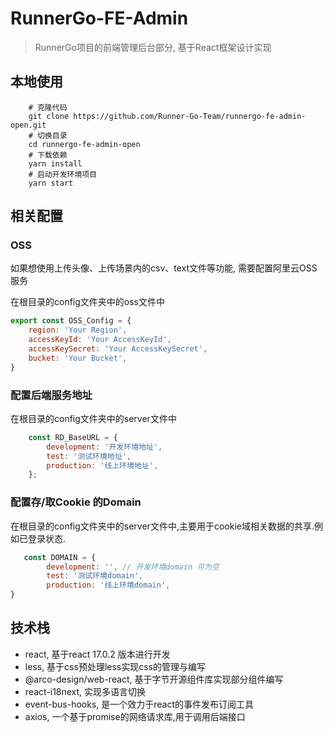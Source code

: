 # RunnerGo-FE-Admin

> RunnerGo项目的前端管理后台部分, 基于React框架设计实现

## 本地使用

```shell
    # 克隆代码
    git clone https://github.com/Runner-Go-Team/runnergo-fe-admin-open.git
    # 切换目录
    cd runnergo-fe-admin-open
    # 下载依赖
    yarn install
    # 启动开发环境项目
    yarn start
```

## 相关配置

### OSS

如果想使用上传头像、上传场景内的csv、text文件等功能, 需要配置阿里云OSS服务

在根目录的config文件夹中的oss文件中

```js
export const OSS_Config = {
    region: 'Your Region',
    accessKeyId: 'Your AccessKeyId',
    accessKeySecret: 'Your AccessKeySecret',
    bucket: 'Your Bucket',
}
```

### 配置后端服务地址

在根目录的config文件夹中的server文件中

```js
    const RD_BaseURL = {
        development: '开发环境地址',
        test: '测试环境地址',
        production: '线上环境地址',
    };
```

### 配置存/取Cookie 的Domain

在根目录的config文件夹中的server文件中,主要用于cookie域相关数据的共享.例如已登录状态.

```js
   const DOMAIN = {
        development: '', // 开发环境domain 可为空
        test: '测试环境domain',
        production: '线上环境domain',
}
```

## 技术栈

- react, 基于react 17.0.2 版本进行开发
- less, 基于css预处理less实现css的管理与编写
- @arco-design/web-react, 基于字节开源组件库实现部分组件编写
- react-i18next, 实现多语言切换
- event-bus-hooks, 是一个效力于react的事件发布订阅工具
- axios, 一个基于promise的网络请求库,用于调用后端接口



